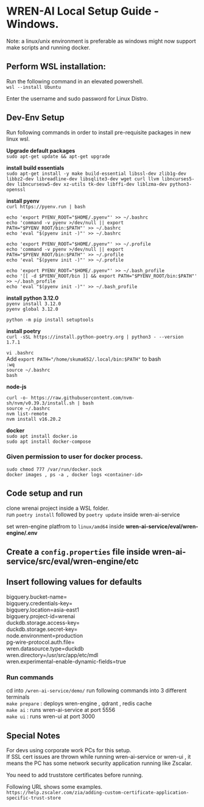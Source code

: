 # WREN-AI Local Setup Guide - Windows.

Note: 
a linux/unix environment is preferable as windows might now support make scripts and running docker.


## Perform WSL installation:
Run the following command in an elevated powershell.  
`wsl --install Ubuntu`

Enter the username and sudo password for Linux Distro.

## Dev-Env Setup
Run following commands in order to install pre-requisite packages in new linux wsl.  

**Upgrade default packages**   
`sudo apt-get update && apt-get upgrade`

**install build essentials**   
`sudo apt-get install -y make build-essential libssl-dev zlib1g-dev libbz2-dev libreadline-dev libsqlite3-dev wget curl llvm libncurses5-dev libncursesw5-dev xz-utils tk-dev libffi-dev liblzma-dev python3-openssl`

**install pyenv**  
`curl https://pyenv.run | bash`  

`echo 'export PYENV_ROOT="$HOME/.pyenv"' >> ~/.bashrc`  
`echo 'command -v pyenv >/dev/null || export PATH="$PYENV_ROOT/bin:$PATH"' >> ~/.bashrc`  
`echo 'eval "$(pyenv init -)"' >> ~/.bashrc`  
  
`echo 'export PYENV_ROOT="$HOME/.pyenv"' >> ~/.profile`  
`echo 'command -v pyenv >/dev/null || export PATH="$PYENV_ROOT/bin:$PATH"' >> ~/.profile`  
`echo 'eval "$(pyenv init -)"' >> ~/.profile`  


`echo 'export PYENV_ROOT="$HOME/.pyenv"' >> ~/.bash_profile`  
`echo '[[ -d $PYENV_ROOT/bin ]] && export PATH="$PYENV_ROOT/bin:$PATH"' >> ~/.bash_profile`  
`echo 'eval "$(pyenv init -)"' >> ~/.bash_profile` 


**install python 3.12.0**    
`pyenv install 3.12.0`  
`pyenv global 3.12.0`  

`python -m pip install setuptools`  


**install poetry**  
`curl -sSL https://install.python-poetry.org | python3 - --version 1.7.1`

`vi .bashrc`  
Add `export PATH="/home/skuma652/.local/bin:$PATH"` to bash  
`:wq`   
`source ~/.bashrc`  
`bash`  


**node-js**

`curl -o- https://raw.githubusercontent.com/nvm-sh/nvm/v0.39.3/install.sh | bash`  
`source ~/.bashrc`  
`nvm list-remote`  
`nvm install v16.20.2`  


**docker**  
`sudo apt install docker.io`  
`sudo apt install docker-compose`  

### Given permission to user for docker process.  
`sudo chmod 777 /var/run/docker.sock`  
`docker images , ps -a , docker logs <container-id>`  



## Code setup and run  
clone wrenai project inside a WSL folder.  
run `poetry install` followed by `poetry update` inside wren-ai-service  

set wren-engine platfrom to `linux/amd64` inside **wren-ai-service/eval/wren-engine/.env**  

Create a `config.properties` file inside **wren-ai-service/src/eval/wren-engine/etc** 
------------------------
Insert following values for defaults
------------------------
bigquery.bucket-name=  
bigquery.credentials-key=  
bigquery.location=asia-east1  
bigquery.project-id=wrenai  
duckdb.storage.access-key=  
duckdb.storage.secret-key=   
node.environment=production  
pg-wire-protocol.auth.file=  
wren.datasource.type=duckdb  
wren.directory=/usr/src/app/etc/mdl  
wren.experimental-enable-dynamic-fields=true  


### Run commands 

cd into `/wren-ai-service/demo/` run following commands into 3 different terminals   
`make prepare` :  deploys wren-engine , qdrant , redis cache  
`make ai` :  runs wren-ai-service at port 5556  
`make ui` : runs wren-ui at port 3000  

 

 ## Special Notes

 For devs using corporate work PCs for this setup.  
 If SSL cert issues are thrown while running wren-ai-service or wren-ui , it means the PC has some network security application running like Zscalar.  

 You need to add truststore certificates before running.  

Following URL shows some examples.  
 `https://help.zscaler.com/zia/adding-custom-certificate-application-specific-trust-store`




